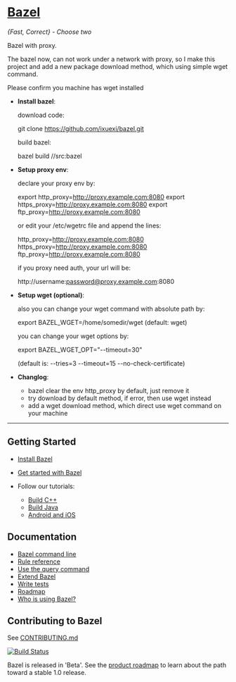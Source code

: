 # [Bazel](https://bazel.build)

*{Fast, Correct} - Choose two*

Bazel with proxy.

  The bazel now, can not work under a network with proxy, so I
  make this project and add a new package download method, 
  which using simple wget command.

  Please confirm you machine has wget installed

  * **Install bazel**:
  
    download code:
    
      git clone https://github.com/ixuexi/bazel.git

    build bazel:
    
      bazel build //src:bazel
    
  * **Setup proxy env**:
  
    declare your proxy env by:
    
      export http_proxy=http://proxy.example.com:8080
      export https_proxy=http://proxy.example.com:8080
      export ftp_proxy=http://proxy.example.com:8080
    
    or edit your /etc/wgetrc file and append the lines:
    
      http_proxy=http://proxy.example.com:8080
      https_proxy=http://proxy.example.com:8080
      ftp_proxy=http://proxy.example.com:8080

    if you proxy need auth, your url will be:
    
      http://username:password@proxy.example.com:8080

  * **Setup wget (optional)**:
  
    also you can change your wget command with absolute path by:
    
      export BAZEL_WGET=/home/somedir/wget  (default: wget)

    you can change your wget options by:
    
      export BAZEL_WGET_OPT="--timeout=30"  
      
      (default is: --tries=3 --timeout=15 --no-check-certificate)

  * **Changlog**:
    - bazel clear the env http_proxy by default, just remove it
    - try download by default method, if error, then use wget instead
    - add a wget download method, which direct use wget command on your machine
    
--------

## Getting Started

  * [Install Bazel](https://docs.bazel.build/install.html)
  * [Get started with Bazel](https://docs.bazel.build/getting-started.html)
  * Follow our tutorials:

    - [Build C++](https://docs.bazel.build/tutorial/cpp.html)
    - [Build Java](https://docs.bazel.build/tutorial/java.html)
    - [Android and iOS](https://docs.bazel.build/tutorial/app.html)

## Documentation

  * [Bazel command line](https://docs.bazel.build/user-manual.html)
  * [Rule reference](https://docs.bazel.build/be/overview.html)
  * [Use the query command](https://docs.bazel.build/query.html)
  * [Extend Bazel](https://docs.bazel.build/skylark/index.html)
  * [Write tests](https://docs.bazel.build/test-encyclopedia.html)
  * [Roadmap](https://bazel.build/roadmap.html)
  * [Who is using Bazel?](https://github.com/bazelbuild/bazel/wiki/Bazel-Users)

## Contributing to Bazel

See [CONTRIBUTING.md](CONTRIBUTING.md)

[![Build Status](http://ci.bazel.io/buildStatus/icon?job=bazel-tests)](http://ci.bazel.io/job/bazel-tests)

Bazel is released in 'Beta'.
See the [product roadmap](https://bazel.build/roadmap.html) to learn about the
path toward a stable 1.0 release.
